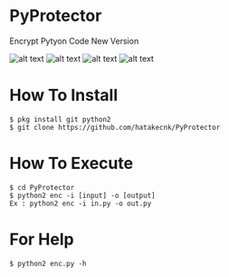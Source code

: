 # PyProtector
Encrypt Pytyon Code New Version

![alt text](https://img.shields.io/badge/Coded-xNot_Found-blue.svg)
![alt text](https://img.shields.io/badge/Size-24.00KB-yellow.svg)
![alt text](https://img.shields.io/badge/Python-2.7-green.svg)
![alt text](https://raw.githubusercontent.com/hatakecnk/hatakecnk.github.io/master/IMG_20190608_150332.jpg)

# How To Install
```
$ pkg install git python2
$ git clone https://github.com/hatakecnk/PyProtector
```

# How To Execute
```
$ cd PyProtector
$ python2 enc -i [input] -o [output]
Ex : python2 enc -i in.py -o out.py
```

# For Help
```
$ python2 enc.py -h
```
